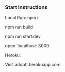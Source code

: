 ### Start Instructions

Local Run:
  npm i

  npm run build 

  npm run start:dev

  open 'localhost: 3000

Heroku:

Visit adoptr.herokuapp.com
